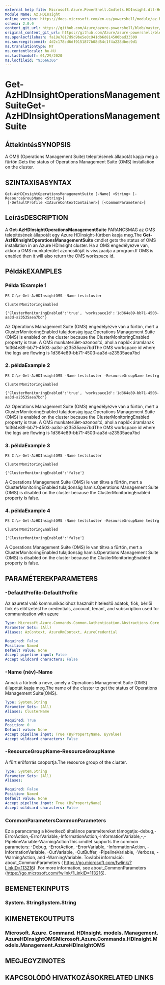 ```yaml
---
external help file: Microsoft.Azure.PowerShell.Cmdlets.HDInsight.dll-Help.xml
Module Name: Az.HDInsight
online version: https://docs.microsoft.com/en-us/powershell/module/az.hdinsight/get-azhdinsightoperationsmanagementsuite
schema: 2.0.0
content_git_url: https://github.com/Azure/azure-powershell/blob/master/src/HDInsight/HDInsight/help/Get-AzHDInsightOperationsManagementSuite.md
original_content_git_url: https://github.com/Azure/azure-powershell/blob/master/src/HDInsight/HDInsight/help/Get-AzHDInsightOperationsManagementSuite.md
ms.openlocfilehash: fa19e7817d9d9be5e0c941db6d814500bad33509
ms.sourcegitcommit: 4d2c178cd6df9151877b08d54c1f4a228dbec9d1
ms.translationtype: MT
ms.contentlocale: hu-HU
ms.lasthandoff: 01/29/2020
ms.locfileid: "93666366"
---
```

# <span data-ttu-id="b9e48-101">Get-AzHDInsightOperationsManagementSuite</span><span class="sxs-lookup"><span data-stu-id="b9e48-101">Get-AzHDInsightOperationsManagementSuite</span></span>

## <span data-ttu-id="b9e48-102">Áttekintés</span><span class="sxs-lookup"><span data-stu-id="b9e48-102">SYNOPSIS</span></span>
<span data-ttu-id="b9e48-103">A OMS (Operations Management Suite) telepítésének állapotát kapja meg a fürtön.</span><span class="sxs-lookup"><span data-stu-id="b9e48-103">Gets the status of Operations Management Suite (OMS) installation on the cluster.</span></span>

## <span data-ttu-id="b9e48-104">SZINTAXISA</span><span class="sxs-lookup"><span data-stu-id="b9e48-104">SYNTAX</span></span>

```
Get-AzHDInsightOperationsManagementSuite [-Name] <String> [-ResourceGroupName <String>]
 [-DefaultProfile <IAzureContextContainer>] [<CommonParameters>]
```

## <span data-ttu-id="b9e48-105">Leírás</span><span class="sxs-lookup"><span data-stu-id="b9e48-105">DESCRIPTION</span></span>
<span data-ttu-id="b9e48-106">A **Get-AzHDInsightOperationsManagementSuite** PARANCSMAG az OMS telepítésének állapotát egy Azure HDInsight-fürtben kapja meg.</span><span class="sxs-lookup"><span data-stu-id="b9e48-106">The **Get-AzHDInsightOperationsManagementSuite** cmdlet gets the status of OMS installation in an Azure HDInsight cluster.</span></span> <span data-ttu-id="b9e48-107">Ha a OMS engedélyezve van, akkor a OMS munkaterület azonosítóját is visszaadja a program.</span><span class="sxs-lookup"><span data-stu-id="b9e48-107">If OMS is enabled then it will also return the OMS workspace id.</span></span>

## <span data-ttu-id="b9e48-108">Példák</span><span class="sxs-lookup"><span data-stu-id="b9e48-108">EXAMPLES</span></span>

### <span data-ttu-id="b9e48-109">Példa 1</span><span class="sxs-lookup"><span data-stu-id="b9e48-109">Example 1</span></span>
```
PS C:\> Get-AzHDInsightOMS -Name testcluster

ClusterMonitoringEnabled

{'ClusterMonitoringEnabled':'true', 'workspaceId':'1d364e89-bb71-4503-aa3d-a23535aea7bd'}
```

<span data-ttu-id="b9e48-110">Az Operations Management Suite (OMS) engedélyezve van a fürtön, mert a ClusterMonitoringEnabled tulajdonság igaz.</span><span class="sxs-lookup"><span data-stu-id="b9e48-110">Operations Management Suite (OMS) is enabled on the cluster because the ClusterMonitoringEnabled property is true.</span></span> <span data-ttu-id="b9e48-111">A OMS munkaterület-azonosító, ahol a naplók áramlanak 1d364e89-bb71-4503-aa3d-a23535aea7bd</span><span class="sxs-lookup"><span data-stu-id="b9e48-111">The OMS workspace id where the logs are flowing is 1d364e89-bb71-4503-aa3d-a23535aea7bd</span></span>

### <span data-ttu-id="b9e48-112">2. példa</span><span class="sxs-lookup"><span data-stu-id="b9e48-112">Example 2</span></span>
```
PS C:\> Get-AzHDInsightOMS -Name testcluster -ResourceGroupName testrg

ClusterMonitoringEnabled

{'ClusterMonitoringEnabled':'true', 'workspaceId':'1d364e89-bb71-4503-aa3d-a23535aea7bd'}
```

<span data-ttu-id="b9e48-113">Az Operations Management Suite (OMS) engedélyezve van a fürtön, mert a ClusterMonitoringEnabled tulajdonság igaz.</span><span class="sxs-lookup"><span data-stu-id="b9e48-113">Operations Management Suite (OMS) is enabled on the cluster because the ClusterMonitoringEnabled property is true.</span></span> <span data-ttu-id="b9e48-114">A OMS munkaterület-azonosító, ahol a naplók áramlanak 1d364e89-bb71-4503-aa3d-a23535aea7bd</span><span class="sxs-lookup"><span data-stu-id="b9e48-114">The OMS workspace id where the logs are flowing is 1d364e89-bb71-4503-aa3d-a23535aea7bd</span></span>

### <span data-ttu-id="b9e48-115">3. példa</span><span class="sxs-lookup"><span data-stu-id="b9e48-115">Example 3</span></span>
```
PS C:\> Get-AzHDInsightOMS -Name testcluster

ClusterMonitoringEnabled

{'ClusterMonitoringEnabled':'false'}
```

<span data-ttu-id="b9e48-116">A Operations Management Suite (OMS) le van tiltva a fürtön, mert a ClusterMonitoringEnabled tulajdonság hamis.</span><span class="sxs-lookup"><span data-stu-id="b9e48-116">Operations Management Suite (OMS) is disabled on the cluster because the ClusterMonitoringEnabled property is false.</span></span>

### <span data-ttu-id="b9e48-117">4. példa</span><span class="sxs-lookup"><span data-stu-id="b9e48-117">Example 4</span></span>
```
PS C:\> Get-AzHDInsightOMS -Name testcluster -ResourceGroupName testrg

ClusterMonitoringEnabled

{'ClusterMonitoringEnabled':'false'}
```

<span data-ttu-id="b9e48-118">A Operations Management Suite (OMS) le van tiltva a fürtön, mert a ClusterMonitoringEnabled tulajdonság hamis.</span><span class="sxs-lookup"><span data-stu-id="b9e48-118">Operations Management Suite (OMS) is disabled on the cluster because the ClusterMonitoringEnabled property is false.</span></span>

## <span data-ttu-id="b9e48-119">PARAMÉTEREK</span><span class="sxs-lookup"><span data-stu-id="b9e48-119">PARAMETERS</span></span>

### <span data-ttu-id="b9e48-120">-DefaultProfile</span><span class="sxs-lookup"><span data-stu-id="b9e48-120">-DefaultProfile</span></span>
<span data-ttu-id="b9e48-121">Az azuretal való kommunikációhoz használt hitelesítő adatok, fiók, bérlői fiók és előfizetés</span><span class="sxs-lookup"><span data-stu-id="b9e48-121">The credentials, account, tenant, and subscription used for communication with azure</span></span>

```yaml
Type: Microsoft.Azure.Commands.Common.Authentication.Abstractions.Core.IAzureContextContainer
Parameter Sets: (All)
Aliases: AzContext, AzureRmContext, AzureCredential

Required: False
Position: Named
Default value: None
Accept pipeline input: False
Accept wildcard characters: False
```

### <span data-ttu-id="b9e48-122">-Name (név)</span><span class="sxs-lookup"><span data-stu-id="b9e48-122">-Name</span></span>
<span data-ttu-id="b9e48-123">Annak a fürtnek a neve, amely a Operations Management Suite (OMS) állapotát kapja meg.</span><span class="sxs-lookup"><span data-stu-id="b9e48-123">The name of the cluster to get the status of Operations Management Suite(OMS).</span></span>

```yaml
Type: System.String
Parameter Sets: (All)
Aliases: ClusterName

Required: True
Position: 0
Default value: None
Accept pipeline input: True (ByPropertyName, ByValue)
Accept wildcard characters: False
```

### <span data-ttu-id="b9e48-124">-ResourceGroupName</span><span class="sxs-lookup"><span data-stu-id="b9e48-124">-ResourceGroupName</span></span>
<span data-ttu-id="b9e48-125">A fürt erőforrás csoportja.</span><span class="sxs-lookup"><span data-stu-id="b9e48-125">The resource group of the cluster.</span></span>

```yaml
Type: System.String
Parameter Sets: (All)
Aliases:

Required: False
Position: Named
Default value: None
Accept pipeline input: True (ByPropertyName)
Accept wildcard characters: False
```

### <span data-ttu-id="b9e48-126">CommonParameters</span><span class="sxs-lookup"><span data-stu-id="b9e48-126">CommonParameters</span></span>
<span data-ttu-id="b9e48-127">Ez a parancsmag a következő általános paramétereket támogatja:-debug,-ErrorAction,-ErrorVariable,-InformationAction,-InformationVariable,-,-PipelineVariable-WarningAction</span><span class="sxs-lookup"><span data-stu-id="b9e48-127">This cmdlet supports the common parameters: -Debug, -ErrorAction, -ErrorVariable, -InformationAction, -InformationVariable, -OutVariable, -OutBuffer, -PipelineVariable, -Verbose, -WarningAction, and -WarningVariable.</span></span> <span data-ttu-id="b9e48-128">További információ: about_CommonParameters ( https://go.microsoft.com/fwlink/?LinkID=113216) .</span><span class="sxs-lookup"><span data-stu-id="b9e48-128">For more information, see about_CommonParameters (https://go.microsoft.com/fwlink/?LinkID=113216).</span></span>

## <span data-ttu-id="b9e48-129">BEMENETEK</span><span class="sxs-lookup"><span data-stu-id="b9e48-129">INPUTS</span></span>

### <span data-ttu-id="b9e48-130">System. String</span><span class="sxs-lookup"><span data-stu-id="b9e48-130">System.String</span></span>

## <span data-ttu-id="b9e48-131">KIMENETEK</span><span class="sxs-lookup"><span data-stu-id="b9e48-131">OUTPUTS</span></span>

### <span data-ttu-id="b9e48-132">Microsoft. Azure. Command. HDInsight. models. Management. AzureHDInsightOMS</span><span class="sxs-lookup"><span data-stu-id="b9e48-132">Microsoft.Azure.Commands.HDInsight.Models.Management.AzureHDInsightOMS</span></span>

## <span data-ttu-id="b9e48-133">MEGJEGYZI</span><span class="sxs-lookup"><span data-stu-id="b9e48-133">NOTES</span></span>

## <span data-ttu-id="b9e48-134">KAPCSOLÓDÓ HIVATKOZÁSOK</span><span class="sxs-lookup"><span data-stu-id="b9e48-134">RELATED LINKS</span></span>
